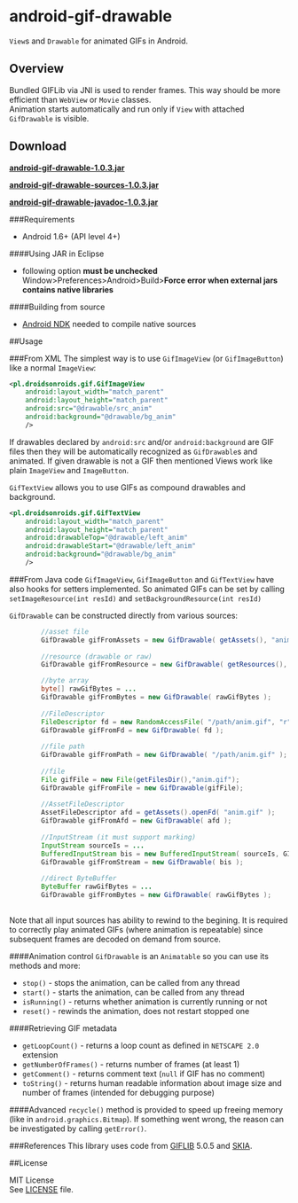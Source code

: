 android-gif-drawable
====================
`View`s and `Drawable` for animated GIFs in Android.

## Overview
Bundled GIFLib via JNI is used to render frames. This way should be more efficient than `WebView` or `Movie` classes.<br>
Animation starts automatically and run only if `View` with attached `GifDrawable` is visible.

## Download

**[android-gif-drawable-1.0.3.jar](https://github.com/koral--/android-gif-drawable/releases/download/v1.0.3/android-gif-drawable-1.0.3.jar)**

**[android-gif-drawable-sources-1.0.3.jar](https://github.com/koral--/android-gif-drawable/releases/download/v1.0.3/android-gif-drawable-1.0.3-sources.jar)**

**[android-gif-drawable-javadoc-1.0.3.jar](https://github.com/koral--/android-gif-drawable/releases/download/v1.0.3/android-gif-drawable-javadoc-1.0.3.jar)**

###Requirements
+ Android 1.6+ (API level 4+)

####Using JAR in Eclipse
+ following option **must be unchecked** Window>Preferences>Android>Build>**Force error when external jars contains native libraries**

####Building from source
+ [Android NDK](http://developer.android.com/tools/sdk/ndk/index.html) needed to compile native sources

##Usage

###From XML
The simplest way is to use `GifImageView` (or `GifImageButton`) like a normal `ImageView`:
```xml
<pl.droidsonroids.gif.GifImageView
    android:layout_width="match_parent"
    android:layout_height="match_parent"
    android:src="@drawable/src_anim"
    android:background="@drawable/bg_anim"
    />
```

If drawables declared by `android:src` and/or `android:background` are GIF files then they 
will be automatically recognized as `GifDrawable`s and animated. If given drawable is not a GIF then
mentioned Views work like plain `ImageView` and `ImageButton`.

`GifTextView` allows you to use GIFs as compound drawables and background.
```xml
<pl.droidsonroids.gif.GifTextView
    android:layout_width="match_parent"
    android:layout_height="match_parent"
    android:drawableTop="@drawable/left_anim"
    android:drawableStart="@drawable/left_anim"
    android:background="@drawable/bg_anim"
    />
```

###From Java code
`GifImageView`, `GifImageButton` and `GifTextView` have also hooks for setters implemented. So animated GIFs can be set by calling `setImageResource(int resId)` and `setBackgroundResource(int resId)`

`GifDrawable` can be constructed directly from various sources:

```java
		//asset file
		GifDrawable gifFromAssets = new GifDrawable( getAssets(), "anim.gif" );
		
		//resource (drawable or raw)
		GifDrawable gifFromResource = new GifDrawable( getResources(), R.drawable.anim );

		//byte array
		byte[] rawGifBytes = ...
		GifDrawable gifFromBytes = new GifDrawable( rawGifBytes );
		
		//FileDescriptor
		FileDescriptor fd = new RandomAccessFile( "/path/anim.gif", "r" ).getFD();
		GifDrawable gifFromFd = new GifDrawable( fd );
		
		//file path
		GifDrawable gifFromPath = new GifDrawable( "/path/anim.gif" );
		
		//file
		File gifFile = new File(getFilesDir(),"anim.gif");
		GifDrawable gifFromFile = new GifDrawable(gifFile);
		
		//AssetFileDescriptor
		AssetFileDescriptor afd = getAssets().openFd( "anim.gif" );
		GifDrawable gifFromAfd = new GifDrawable( afd );
				
		//InputStream (it must support marking)
		InputStream sourceIs = ...
		BufferedInputStream bis = new BufferedInputStream( sourceIs, GIF_LENGTH );
		GifDrawable gifFromStream = new GifDrawable( bis );
		
		//direct ByteBuffer
		ByteBuffer rawGifBytes = ...
		GifDrawable gifFromBytes = new GifDrawable( rawGifBytes );
		
````
Note that all input sources has ability to rewind to the begining. It is required to correctly play animated GIFs 
(where animation is repeatable) since subsequent frames are decoded on demand from source.

####Animation control
`GifDrawable` is an `Animatable` so you can use its methods and more:

+ `stop()` - stops the animation, can be called from any thread
+ `start()` - starts the animation, can be called from any thread
+ `isRunning()` - returns whether animation is currently running or not
+ `reset()` - rewinds the animation, does not restart stopped one

####Retrieving GIF metadata

+ `getLoopCount()` - returns a loop count as defined in `NETSCAPE 2.0` extension
+ `getNumberOfFrames()` - returns number of frames (at least 1)
+ `getComment()` - returns comment text (`null` if GIF has no comment)
+ `toString()` - returns human readable information about image size and number of frames (intended for debugging purpose)

####Advanced 
`recycle()` method is provided to speed up freeing memory (like in `android.graphics.Bitmap`).
If something went wrong, the reason can be investigated by calling `getError()`.


###References
This library uses code from [GIFLIB](http://giflib.sourceforge.net/) 5.0.5 and [SKIA](https://code.google.com/p/skia/).

##License

MIT License<br>
See [LICENSE](LICENSE) file.
